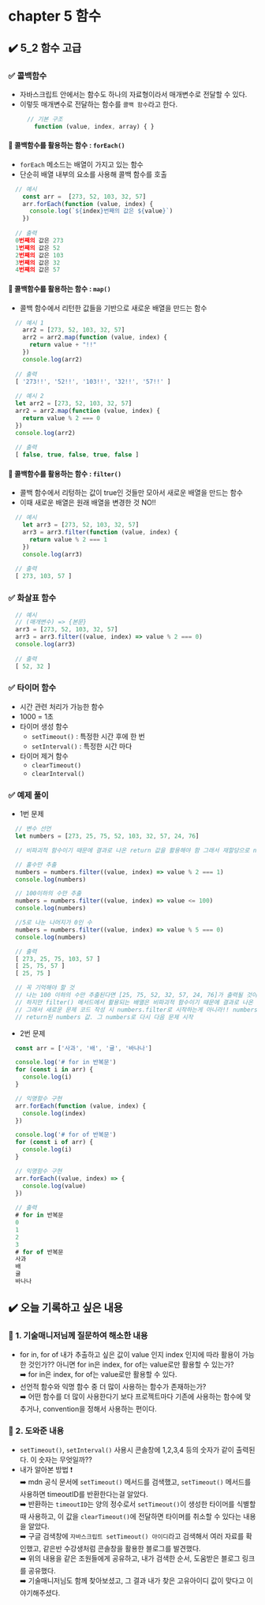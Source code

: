 # chapter 5 함수
## ✔️ 5_2 함수 고급
### ✅ 콜백함수
- 자바스크립트 안에서는 함수도 하나의 자료형이라서 매개변수로 전달할 수 있다. 
- 이렇듯 매개변수로 전달하는 함수를 ```콜백 함수```라고 한다. 
  ```javaScript
    // 기본 구조
      function (value, index, array) { }
  ```
#### 🔸 콜백함수를 활용하는 함수 : ```forEach()```
- ```forEach``` 메소드는 배열이 가지고 있는 함수
- 단순히 배열 내부의 요소를 사용해 콜백 함수를 호출
```javaScript
  // 예시
    const arr =  [273, 52, 103, 32, 57]
    arr.forEach(function (value, index) {
      console.log(`${index}번째의 값은 ${value}`)
    })
  
  // 출력
  0번째의 값은 273
  1번째의 값은 52
  2번째의 값은 103
  3번째의 값은 32
  4번째의 값은 57
```

#### 🔸 콜백함수를 활용하는 함수 : ```map()```
- 콜백 함수에서 리턴한 값들을 기반으로 새로운 배열을 만드는 함수
```javaScript
  // 예시 1
    arr2 = [273, 52, 103, 32, 57]
    arr2 = arr2.map(function (value, index) {
      return value + "!!"
    })
    console.log(arr2)
      
  // 출력
  [ '273!!', '52!!', '103!!', '32!!', '57!!' ]
  
  // 예시 2
  let arr2 = [273, 52, 103, 32, 57]
  arr2 = arr2.map(function (value, index) {
    return value % 2 === 0
  })
  console.log(arr2)
  
  // 출력
  [ false, true, false, true, false ]
```

#### 🔸 콜백함수를 활용하는 함수 : ```filter()```
- 콜백 함수에서 리텅하는 값이 true인 것들만 모아서 새로운 배열을 만드는 함수
- 이때 새로운 배열은 원래 배열을 변경한 것 NO!! 
```javaScript
  // 예시
    let arr3 = [273, 52, 103, 32, 57]
    arr3 = arr3.filter(function (value, index) {
      return value % 2 === 1
    })
    console.log(arr3)
          
  // 출력
  [ 273, 103, 57 ]
```

### ✅ 화살표 함수
```javaScript
  // 예시
  // (매개변수) => {본문}
  arr3 = [273, 52, 103, 32, 57]
  arr3 = arr3.filter((value, index) => value % 2 === 0)
  console.log(arr3)
  
  // 출력
  [ 52, 32 ]
```

### ✅ 타이머 함수
- 시간 관련 처리가 가능한 함수
- 1000 = 1초
- 타이머 생성 함수
  - ```setTimeout()``` : 특정한 시간 후에 한 번
  - ```setInterval()``` : 특정한 시간 마다
- 타이머 제거 함수
  - ```clearTimeout()```
  - ```clearInterval()```

### ✅ 예제 풀이 
- 1번 문제
```javaScript
  // 변수 선언
  let numbers = [273, 25, 75, 52, 103, 32, 57, 24, 76]

  // 비파괴적 함수이기 때문에 결과로 나온 return 값을 활용해야 함 그래서 재할당으로 numbers = 로 시작

  // 홀수만 추출
  numbers = numbers.filter((value, index) => value % 2 === 1)
  console.log(numbers)

  // 100이하의 수만 추출
  numbers = numbers.filter((value, index) => value <= 100)
  console.log(numbers)

  //5로 나눈 나머지가 0인 수
  numbers = numbers.filter((value, index) => value % 5 === 0)
  console.log(numbers)

  // 출력
  [ 273, 25, 75, 103, 57 ]
  [ 25, 75, 57 ]
  [ 25, 75 ]

  // 꼭 기억해야 할 것  
  // 나는 100 이하의 수만 추출된다면 [25, 75, 52, 32, 57, 24, 76]가 출력될 것이라고 생각했다. 
  // 하지만 filter() 메서드에서 활용되는 배열은 비파괴적 함수이기 때문에 결과로 나온 return 값을 활용한다. 
  // 그래서 새로운 문제 코드 작성 시 numbers.filter로 시작하는게 아니라!! numbers = numbers.filter로 시작하는 것이다. 
  // return된 numbers 값. 그 numbers로 다시 다음 문제 시작
```
- 2번 문제
```javaScript
  const arr = ['사과', '배', '귤', '바나나']

  console.log('# for in 반복문')
  for (const i in arr) {
    console.log(i)
  }

  // 익명함수 구현
  arr.forEach(function (value, index) {
    console.log(index)
  })

  console.log('# for of 반복문')
  for (const i of arr) {
    console.log(i)
  }

  // 익명함수 구현
  arr.forEach((value, index) => {
    console.log(value)
  })
  
  // 출력
  # for in 반복문
  0
  1
  2
  3
  # for of 반복문
  사과
  배
  귤
  바나나
```

## ✔️ 오늘 기록하고 싶은 내용
### 🌼 1. 기술매니저님께 질문하여 해소한 내용
- for in, for of 내가 추출하고 싶은 값이 value 인지 index 인지에 따라 활용이 가능한 것인가?? 아니면 for in은 index, for of는 value로만 활용할 수 있는가? <br>
➡️ for in은 index, for of는 value로만 활용할 수 있다.
- 선언적 함수와 익명 함수 중 더 많이 사용하는 함수가 존재하는가? <br>
➡️ 어떤 함수를 더 많이 사용한다기 보다 프로젝트마다 기존에 사용하는 함수에 맞추거나, convention을 정해서 사용하는 편이다. 
### 🌱 2. 도와준 내용
- ```setTimeout()```, ```setInterval()``` 사용시 콘솔창에 1,2,3,4 등의 숫자가 같이 출력된다. 이 숫자는 무엇일까??
- 내가 알아본 방법 ❗ <br>
➡️ mdn 공식 문서에 ```setTimeout()``` 메서드를 검색했고, ```setTimeout()``` 메서드를 사용하면 timeoutID를 반환한다는걸 알았다. <br>
➡️ 반환하는 ```timeoutID```는 양의 정수로서 ```setTimeout()```이 생성한 타이머를 식별할 때 사용하고, 이 값을 ```clearTimeout()```에 전달하면 타이머를 취소할 수 있다는 내용을 알았다. <br>
➡️ 구글 검색창에 ```자바스크립트 setTimeout() 아이디```라고 검색해서 여러 자료를 확인했고, 같은반 수강생처럼 콘솔창을 활용한 블로그를 발견했다. <br>
➡️ 위의 내용을 같은 조원들에게 공유하고, 내가 검색한 순서, 도움받은 블로그 링크를 공유했다. <br>
➡️ 기술매니저님도 함께 찾아보셨고, 그 결과 내가 찾은 고유아이디 값이 맞다고 이야기해주셨다. <br>

